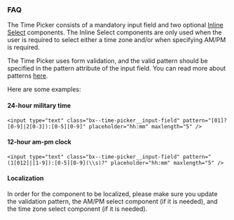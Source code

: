 ### FAQ

The Time Picker consists of a mandatory input field and two optional
[Inline Select](http://carbondesignsystem.com/components/select/code)
components. The Inline Select components are only used when the user is required
to select either a time zone and/or when specifying AM/PM is required.

The Time Picker uses form validation, and the valid pattern should be specified
in the pattern attribute of the input field. You can read more about patterns
[here](https://www.w3schools.com/tags/att_input_pattern.asp).

Here are some examples:

#### 24-hour military time

`<input type="text" class="bx--time-picker__input-field" pattern="[01]?[0-9]|2[0-3]):[0-5][0-9]" placeholder="hh:mm" maxlength="5" />`

#### 12-hour am-pm clock

`<input type="text" class="bx--time-picker__input-field" pattern="(1[012]|[1-9]):[0-5][0-9](\\s)?" placeholder="hh:mm" maxlength="5" />`

#### Localization

In order for the component to be localized, please make sure you update the
validation pattern, the AM/PM select component (if it is needed), and the time
zone select component (if it is needed).

